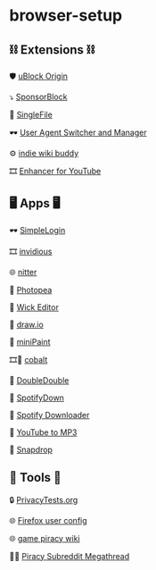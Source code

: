 # browser-setup


## ⛓️ Extensions ⛓️ 

🛡️ [uBlock Origin](https://github.com/gorhill/uBlock)

⤵️ [SponsorBlock](https://github.com/ajayyy/SponsorBlock)

📁 [SingleFile](https://github.com/gildas-lormeau/SingleFile)

🕶️ [User Agent Switcher and Manager](https://webextension.org/listing/useragent-switcher.html)

⚙️ [indie wiki buddy](https://github.com/KevinPayravi/indie-wiki-buddy)

🎞️ [Enhancer for YouTube](https://www.mrfdev.com/enhancer-for-youtube)





## 🖥️ Apps 🖥️ 

🕶️ [SimpleLogin](https://github.com/simple-login/app)

🎞️ [invidious](https://github.com/iv-org/invidious)

🌐 [nitter](https://github.com/zedeus/nitter)

🎨 [Photopea](https://www.photopea.com/)

🎨 [Wick Editor](https://github.com/Wicklets/wick-editor)

🎨 [draw.io](https://github.com/jgraph/drawio)

🎨 [miniPaint](https://github.com/viliusle/miniPaint)

🎞️🎵 [cobalt](https://github.com/imputnet/cobalt)

🎵 [DoubleDouble](https://doubledouble.top/)

🎵 [SpotifyDown](https://spotifydown.com/)

🎵 [Spotify Downloader](https://spotify-downloader.com/)

🎵 [YouTube to MP3](https://320ytmp3.info/)

📁 [Snapdrop](https://github.com/RobinLinus/snapdrop)




## 🧰 Tools 🧰 

🔒 [PrivacyTests.org](https://privacytests.org/)

🌐 [Firefox user config](https://github.com/arkenfox/user.js)

🌐 [game piracy wiki](https://github.com/privateersclub/wiki?tab=readme-ov-file)

🏴‍☠️ [Piracy Subreddit Megathread](https://www.reddit.com/r/Piracy/wiki/megathread/)



